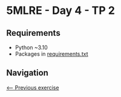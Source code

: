 # 5MLRE - Day 4 - TP 2

## Requirements
- Python ~3.10
- Packages in [requirements.txt](https://github.com/EmpireDemocratiqueDuPoulpe/Cours-IA/blob/main/5MLRE/Day4-TP2/requirements.txt)

## Navigation
[<-- Previous exercise](https://github.com/EmpireDemocratiqueDuPoulpe/Cours-IA/tree/main/5MLRE/Day4-TP1)